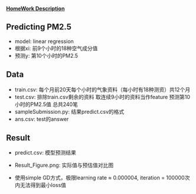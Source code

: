 [**HomeWork Description**](https://docs.google.com/presentation/d/1r2u-xVytctdRSbaCAHwWlHIBkmJ50Stnpj1hqi9pFXs/edit?usp=sharing)   


## Predicting PM2.5  
- model: linear regression
- 根据xi: 前9个小时的18种空气成分值
- 预测y: 第10个小时的PM2.5

## Data   
- train.csv: 每个月前20天每个小时的气象资料（每小时有18种测资）共12个月
- test.csv: 排除train.csv剩余的资料 取连续9小时的资料当作feature 预测第10小时的PM2.5值 总共240笔
- sampleSubmission.py: 结果predict.csv的格式
- ans.csv: test的answer  

## Result
- predict.csv: 模型预测结果
- Result_Figure.png: 实际值与预估值对比图

- 使用simple GD方式，极限learning rate ≈ 0.000004, iteration = 100000次内无法得到最小loss值
